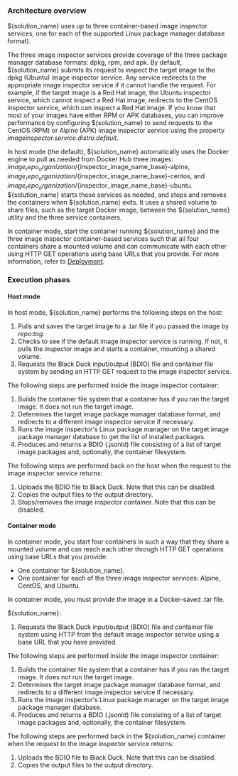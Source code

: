 ### Architecture overview

${solution_name} uses up to three container-based image inspector services, 
one for each of the supported Linux package manager database format).

The three image inspector services provide coverage of the three package manager database formats: dpkg, rpm, and apk.
By default, ${solution_name} submits its request to inspect the target image to the dpkg (Ubuntu) image inspector service. Any service 
redirects to the appropriate image inspector service if it cannot handle the request. For example,
if the target image is a Red Hat image, the Ubuntu inspector service, which cannot inspect a Red Hat image, 
redirects to the CentOS inspector
service, which can inspect a Red Hat image. If you know
that most of your images have either RPM or APK databases, you can improve performance by configuring
${solution_name} to send requests to the CentOS (RPM) or Alpine (APK) image inspector service using
the property *imageinspector.service.distro.default*.

In host mode (the default), ${solution_name} automatically uses the Docker engine to pull as
needed from Docker Hub
three images: ${image_repo_organization}/${inspector_image_name_base}-alpine, 
${image_repo_organization}/${inspector_image_name_base}-centos, and ${image_repo_organization}/${inspector_image_name_base}-ubuntu.
${solution_name} starts those services as needed,
and stops and removes the containers when ${solution_name} exits. It uses a shared volume to share files, such as the target Docker image,
between the ${solution_name} utility and the three service containers.

In container mode, start the container running ${solution_name} and the three image inspector container-based services such that
all four containers share a mounted volume and can communicate with each other using HTTP GET operations using base URLs that you provide.
For more information, refer to [Deployment](deployment.md).

### Execution phases

#### Host mode

In host mode, ${solution_name} performs the following steps on the host:

1. Pulls and saves the target image to a .tar file if you passed the image by *repo:tag*.
2. Checks to see if the default image inspector service is running. If not, it pulls the inspector image and
starts a container, mounting a shared volume.
3. Requests the Black Duck input/output (BDIO) file and container file system by sending an HTTP GET request to the image inspector service.

The following steps are performed inside the image inspector container:

1. Builds the container file system that a container has if you ran the target image. It does not run the target image.
2. Determines the target image package manager database format, and redirects to a different image inspector service if necessary.
3. Runs the image inspector's Linux package manager on the target image package manager database to get the list of
installed packages.
4. Produces and returns a BDIO (.jsonld) file consisting of a list of target image packages and, optionally, the container filesystem.

The following steps are performed back on the host when the request to the image inspector service returns:

1. Uploads the BDIO file to Black Duck.  Note that this can be disabled.
2. Copies the output files to the output directory.
3. Stops/removes the image inspector container.  Note that this can be disabled.

#### Container mode

In container mode, you start four containers in such a way that they share a mounted volume and can reach each other through HTTP GET operations using
base URLs that you provide:

* One container for ${solution_name}.
* One container for each of the three image inspector services: Alpine, CentOS, and Ubuntu.

In container mode, you must provide the image in a Docker-saved .tar file.

${solution_name}:

1. Requests the Black Duck input/output (BDIO) file and container file system using HTTP from the default image inspector service using a 
base URL that you have provided.

The following steps are performed inside the image inspector container:

1. Builds the container file system that a container has if you ran the target image. It does not run the target image.
1. Determines the target image package manager database format, and redirects to a different image inspector service if necessary.
1. Runs the image inspector's Linux package manager on the target image package manager database.
1. Produces and returns a BDIO (.jsonld) file consisting of a list of target image packages and, optionally, the container filesystem.

The following steps are performed back in the ${solution_name} container when the request to the image inspector service returns:

1. Uploads the BDIO file to Black Duck. Note that this can be disabled.
1. Copies the output files to the output directory.
